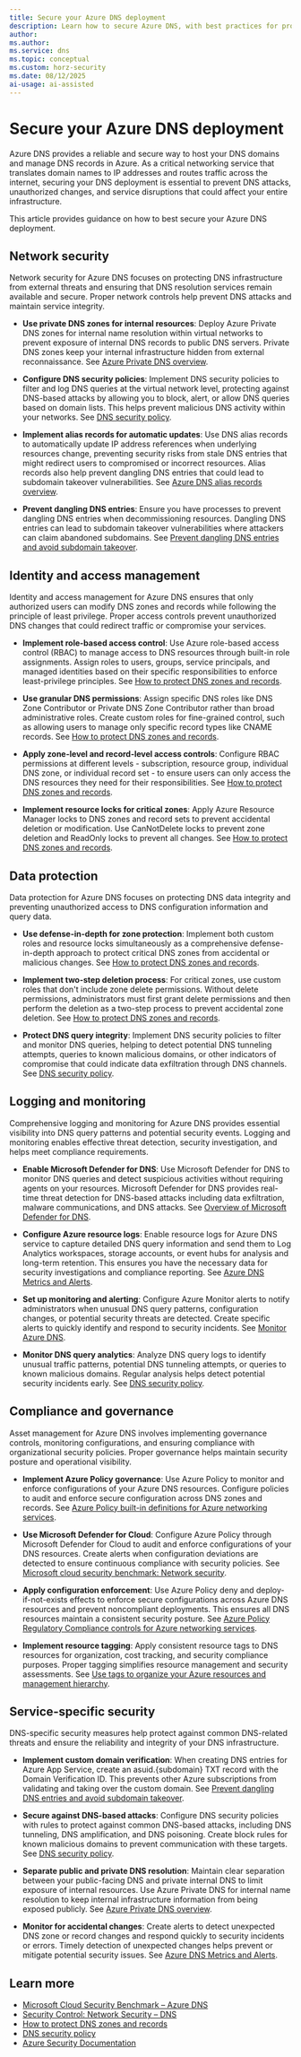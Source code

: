 ```yaml
---
title: Secure your Azure DNS deployment
description: Learn how to secure Azure DNS, with best practices for protecting your deployment.
author: 
ms.author: 
ms.service: dns
ms.topic: conceptual
ms.custom: horz-security
ms.date: 08/12/2025
ai-usage: ai-assisted
---
```


# Secure your Azure DNS deployment

Azure DNS provides a reliable and secure way to host your DNS domains and manage DNS records in Azure. As a critical networking service that translates domain names to IP addresses and routes traffic across the internet, securing your DNS deployment is essential to prevent DNS attacks, unauthorized changes, and service disruptions that could affect your entire infrastructure.

This article provides guidance on how to best secure your Azure DNS deployment.

## Network security

Network security for Azure DNS focuses on protecting DNS infrastructure from external threats and ensuring that DNS resolution services remain available and secure. Proper network controls help prevent DNS attacks and maintain service integrity.

- **Use private DNS zones for internal resources**: Deploy Azure Private DNS zones for internal name resolution within virtual networks to prevent exposure of internal DNS records to public DNS servers. Private DNS zones keep your internal infrastructure hidden from external reconnaissance. See [Azure Private DNS overview](/azure/dns/private-dns-overview).

- **Configure DNS security policies**: Implement DNS security policies to filter and log DNS queries at the virtual network level, protecting against DNS-based attacks by allowing you to block, alert, or allow DNS queries based on domain lists. This helps prevent malicious DNS activity within your networks. See [DNS security policy](/azure/dns/dns-security-policy).

- **Implement alias records for automatic updates**: Use DNS alias records to automatically update IP address references when underlying resources change, preventing security risks from stale DNS entries that might redirect users to compromised or incorrect resources. Alias records also help prevent dangling DNS entries that could lead to subdomain takeover vulnerabilities. See [Azure DNS alias records overview](/azure/dns/dns-alias).

- **Prevent dangling DNS entries**: Ensure you have processes to prevent dangling DNS entries when decommissioning resources. Dangling DNS entries can lead to subdomain takeover vulnerabilities where attackers can claim abandoned subdomains. See [Prevent dangling DNS entries and avoid subdomain takeover](/azure/security/fundamentals/subdomain-takeover#prevent-dangling-dns-entries).

## Identity and access management

Identity and access management for Azure DNS ensures that only authorized users can modify DNS zones and records while following the principle of least privilege. Proper access controls prevent unauthorized DNS changes that could redirect traffic or compromise your services.

- **Implement role-based access control**: Use Azure role-based access control (RBAC) to manage access to DNS resources through built-in role assignments. Assign roles to users, groups, service principals, and managed identities based on their specific responsibilities to enforce least-privilege principles. See [How to protect DNS zones and records](/azure/dns/dns-protect-zones-recordsets#azure-role-based-access-control).

- **Use granular DNS permissions**: Assign specific DNS roles like DNS Zone Contributor or Private DNS Zone Contributor rather than broad administrative roles. Create custom roles for fine-grained control, such as allowing users to manage only specific record types like CNAME records. See [How to protect DNS zones and records](/azure/dns/dns-protect-zones-recordsets#custom-roles).

- **Apply zone-level and record-level access controls**: Configure RBAC permissions at different levels - subscription, resource group, individual DNS zone, or individual record set - to ensure users can only access the DNS resources they need for their responsibilities. See [How to protect DNS zones and records](/azure/dns/dns-protect-zones-recordsets#zone-level-azure-rbac).

- **Implement resource locks for critical zones**: Apply Azure Resource Manager locks to DNS zones and record sets to prevent accidental deletion or modification. Use CanNotDelete locks to prevent zone deletion and ReadOnly locks to prevent all changes. See [How to protect DNS zones and records](/azure/dns/dns-protect-zones-recordsets#resource-locks).

## Data protection

Data protection for Azure DNS focuses on protecting DNS data integrity and preventing unauthorized access to DNS configuration information and query data.

- **Use defense-in-depth for zone protection**: Implement both custom roles and resource locks simultaneously as a comprehensive defense-in-depth approach to protect critical DNS zones from accidental or malicious changes. See [How to protect DNS zones and records](/azure/dns/dns-protect-zones-recordsets#protecting-against-zone-deletion).

- **Implement two-step deletion process**: For critical zones, use custom roles that don't include zone delete permissions. Without delete permissions, administrators must first grant delete permissions and then perform the deletion as a two-step process to prevent accidental zone deletion. See [How to protect DNS zones and records](/azure/dns/dns-protect-zones-recordsets#custom-roles).

- **Protect DNS query integrity**: Implement DNS security policies to filter and monitor DNS queries, helping to detect potential DNS tunneling attempts, queries to known malicious domains, or other indicators of compromise that could indicate data exfiltration through DNS channels. See [DNS security policy](/azure/dns/dns-security-policy).

## Logging and monitoring

Comprehensive logging and monitoring for Azure DNS provides essential visibility into DNS query patterns and potential security events. Logging and monitoring enables effective threat detection, security investigation, and helps meet compliance requirements.

- **Enable Microsoft Defender for DNS**: Use Microsoft Defender for DNS to monitor DNS queries and detect suspicious activities without requiring agents on your resources. Microsoft Defender for DNS provides real-time threat detection for DNS-based attacks including data exfiltration, malware communications, and DNS attacks. See [Overview of Microsoft Defender for DNS](/azure/defender-for-cloud/defender-for-dns-introduction).

- **Configure Azure resource logs**: Enable resource logs for Azure DNS service to capture detailed DNS query information and send them to Log Analytics workspaces, storage accounts, or event hubs for analysis and long-term retention. This ensures you have the necessary data for security investigations and compliance reporting. See [Azure DNS Metrics and Alerts](/azure/dns/dns-alerts-metrics).

- **Set up monitoring and alerting**: Configure Azure Monitor alerts to notify administrators when unusual DNS query patterns, configuration changes, or potential security threats are detected. Create specific alerts to quickly identify and respond to security incidents. See [Monitor Azure DNS](/azure/dns/dns-alerts-metrics).

- **Monitor DNS query analytics**: Analyze DNS query logs to identify unusual traffic patterns, potential DNS tunneling attempts, or queries to known malicious domains. Regular analysis helps detect potential security incidents early. See [DNS security policy](/azure/dns/dns-security-policy).

## Compliance and governance

Asset management for Azure DNS involves implementing governance controls, monitoring configurations, and ensuring compliance with organizational security policies. Proper governance helps maintain security posture and operational visibility.

- **Implement Azure Policy governance**: Use Azure Policy to monitor and enforce configurations of your Azure DNS resources. Configure policies to audit and enforce secure configuration across DNS zones and records. See [Azure Policy built-in definitions for Azure networking services](/azure/networking/policy-reference).

- **Use Microsoft Defender for Cloud**: Configure Azure Policy through Microsoft Defender for Cloud to audit and enforce configurations of your DNS resources. Create alerts when configuration deviations are detected to ensure continuous compliance with security policies. See [Microsoft cloud security benchmark: Network security](/security/benchmark/azure/mcsb-network-security).

- **Apply configuration enforcement**: Use Azure Policy deny and deploy-if-not-exists effects to enforce secure configurations across Azure DNS resources and prevent noncompliant deployments. This ensures all DNS resources maintain a consistent security posture. See [Azure Policy Regulatory Compliance controls for Azure networking services](/azure/networking/security-controls-policy).

- **Implement resource tagging**: Apply consistent resource tags to DNS resources for organization, cost tracking, and security compliance purposes. Proper tagging simplifies resource management and security assessments. See [Use tags to organize your Azure resources and management hierarchy](/azure/azure-resource-manager/management/tag-resources).

## Service-specific security

DNS-specific security measures help protect against common DNS-related threats and ensure the reliability and integrity of your DNS infrastructure.

- **Implement custom domain verification**: When creating DNS entries for Azure App Service, create an asuid.{subdomain} TXT record with the Domain Verification ID. This prevents other Azure subscriptions from validating and taking over the custom domain. See [Prevent dangling DNS entries and avoid subdomain takeover](/azure/security/fundamentals/subdomain-takeover#use-azure-app-services-custom-domain-verification).

- **Secure against DNS-based attacks**: Configure DNS security policies with rules to protect against common DNS-based attacks, including DNS tunneling, DNS amplification, and DNS poisoning. Create block rules for known malicious domains to prevent communication with these targets. See [DNS security policy](/azure/dns/dns-security-policy).

- **Separate public and private DNS resolution**: Maintain clear separation between your public-facing DNS and private internal DNS to limit exposure of internal resources. Use Azure Private DNS for internal name resolution to keep internal infrastructure information from being exposed publicly. See [Azure Private DNS overview](/azure/dns/private-dns-overview).

- **Monitor for accidental changes**: Create alerts to detect unexpected DNS zone or record changes and respond quickly to security incidents or errors. Timely detection of unexpected changes helps prevent or mitigate potential security issues. See [Azure DNS Metrics and Alerts](/azure/dns/dns-alerts-metrics).

## Learn more

- [Microsoft Cloud Security Benchmark – Azure DNS](/security/benchmark/azure/baselines/azure-dns-security-baseline)
- [Security Control: Network Security – DNS](/security/benchmark/azure/security-controls-v3-network-security#ns-10-ensure-domain-name-system-dns-security)
- [How to protect DNS zones and records](/azure/dns/dns-protect-zones-recordsets)
- [DNS security policy](/azure/dns/dns-security-policy)
- [Azure Security Documentation](/azure/security/)
